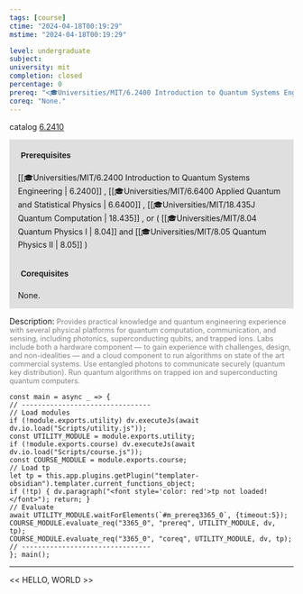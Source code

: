 ```yaml
---
tags: [course]
ctime: "2024-04-18T00:19:29"
mstime: "2024-04-18T00:19:29"

level: undergraduate
subject: 
university: mit
completion: closed
percentage: 0
prereq: "<🎓Universities/MIT/6.2400 Introduction to Quantum Systems Engineering> , <🎓Universities/MIT/6.6400 Applied Quantum and Statistical Physics> , <🎓Universities/MIT/18.435J Quantum Computation> , or ( <🎓Universities/MIT/8.04 Quantum Physics I> and <🎓Universities/MIT/8.05 Quantum Physics II> )"
coreq: "None."
---
```


catalog [6.2410](http://student.mit.edu/catalog/m6b.html#6.2410)

<span style="display: block; padding: 15px; background-color: rgb(100, 100, 100, 0.2);"><font id="m_prereq3365_0" style="display: block; font-family: Arial, sans-serif; font-weight: bold; padding: 5px">Prerequisites</font><br><span id="prereq3365_0">[[🎓Universities/MIT/6.2400 Introduction to Quantum Systems Engineering | 6.2400]] , [[🎓Universities/MIT/6.6400 Applied Quantum and Statistical Physics | 6.6400]] , [[🎓Universities/MIT/18.435J Quantum Computation | 18.435]] , or ( [[🎓Universities/MIT/8.04 Quantum Physics I | 8.04]] and [[🎓Universities/MIT/8.05 Quantum Physics II | 8.05]] )</span></span>
<span style="display: block; padding: 15px; background-color: rgb(100, 100, 100, 0.2);"><font id="m_coreq3365_0" style="display: block; font-family: Arial, sans-serif; font-weight: bold; padding: 5px">Corequisites</font><br><span id="coreq3365_0">None.</span></span>

<font style="">Description:</font>
<font style="color: grey; font-size: 0.8rem;">Provides practical knowledge and quantum engineering experience with several physical platforms for quantum computation, communication, and sensing, including photonics, superconducting qubits, and trapped ions. Labs include both a hardware component — to gain experience with challenges, design, and non-idealities — and a cloud component to run algorithms on state of the art commercial systems. Use entangled photons to communicate securely (quantum key distribution). Run quantum algorithms on trapped ion and superconducting quantum computers.</font>

```dataviewjs
const main = async _ => {
// --------------------------------
// Load modules
if (!module.exports.utility) dv.executeJs(await dv.io.load("Scripts/utility.js"));
const UTILITY_MODULE = module.exports.utility;
if (!module.exports.course) dv.executeJs(await dv.io.load("Scripts/course.js"));
const COURSE_MODULE = module.exports.course;
// Load tp
let tp = this.app.plugins.getPlugin("templater-obsidian").templater.current_functions_object;
if (!tp) { dv.paragraph("<font style='color: red'>tp not loaded!</font>"); return; }
// Evaluate
await UTILITY_MODULE.waitForElements(`#m_prereq3365_0`, {timeout:5});
COURSE_MODULE.evaluate_req("3365_0", "prereq", UTILITY_MODULE, dv, tp);
COURSE_MODULE.evaluate_req("3365_0", "coreq", UTILITY_MODULE, dv, tp);
// --------------------------------
}; main();
```

---

<< HELLO, WORLD >>
